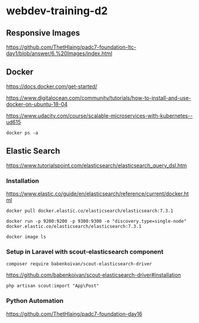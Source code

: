 # webdev-training-d2

## Responsive Images

https://github.com/ThetHlaing/padc7-foundation-ltc-day1/blob/answer/6.%20Images/index.html

## Docker

https://docs.docker.com/get-started/

https://www.digitalocean.com/community/tutorials/how-to-install-and-use-docker-on-ubuntu-18-04

https://www.udacity.com/course/scalable-microservices-with-kubernetes--ud615


```
docker ps -a
```



## Elastic Search

https://www.tutorialspoint.com/elasticsearch/elasticsearch_query_dsl.htm

### Installation 

https://www.elastic.co/guide/en/elasticsearch/reference/current/docker.html

```
docker pull docker.elastic.co/elasticsearch/elasticsearch:7.3.1
```

```
docker run -p 9200:9200 -p 9300:9300 -e "discovery.type=single-node" docker.elastic.co/elasticsearch/elasticsearch:7.3.1
```

```
docker image ls
```



### Setup in Laravel with scout-elasticsearch component

```
composer require babenkoivan/scout-elasticsearch-driver
```

https://github.com/babenkoivan/scout-elasticsearch-driver#installation

```
php artisan scout:import "App\Post"
```


### Python Automation

https://github.com/ThetHlaing/padc7-foundation-day16



